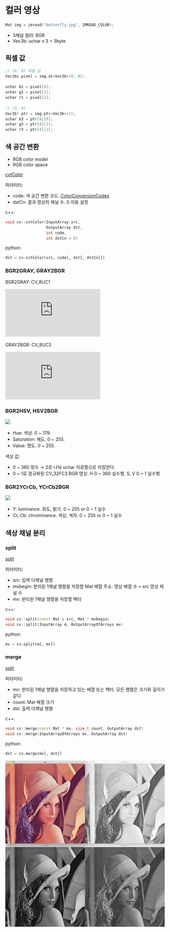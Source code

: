 # 컬러 영상

```cpp
Mat img = imread("butterfly.jpg", IMREAD_COLOR);
```

- 3채널 컬러: BGR
- Vec3b: uchar x 3 = 3byte

## 픽셀 값

```cpp
// (0, 0) 픽셀 값
Vec3b& pixel = img.at<Vec3b>(0, 0);

uchar b1 = pixel[0];
uchar g1 = pixel[1];
uchar r1 = pixel[2];

// (3, 4)
Vec3b* ptr = img.ptr<Vec3b>(3);
uchar b3 = ptr[4][0];
uchar g3 = ptr[4][1];
uchar r3 = ptr[4][2];
```

## 색 공간 변환

- RGB color model
- RGB color space

[cvtColor](https://docs.opencv.org/master/d8/d01/group__imgproc__color__conversions.html#ga397ae87e1288a81d2363b61574eb8cab)

파라미터:

- code: 색 공간 변환 코드. [ColorConversionCodes](https://docs.opencv.org/master/d8/d01/group__imgproc__color__conversions.html#ga4e0972be5de079fed4e3a10e24ef5ef0)
- dstCn: 결과 영상의 채널 수. 0 자동 설정

c++:

```cpp
void cv::cvtColor(InputArray src,
                  OutputArray dst,
                  int code,
                  int dstCn = 0)

```

python:

```python
dst = cv.cvtColor(src, code[, dst[, dstCn]])
```

### BGR2GRAY, GRAY2BGR

BGR2GRAY: CV_8UC1

![Y = 0.299R + 0.587G + 0.114B](https://latex.codecogs.com/svg.latex?Y%20%3D%200.299R%20+%200.587G%20+%200.114B)

GRAY2BGR: CV_8UC3

![R = G = B = Y](https://latex.codecogs.com/svg.latex?R%20%3D%20G%20%3D%20B%20%3D%20Y)

### BGR2HSV, HSV2BGR

![](https://upload.wikimedia.org/wikipedia/commons/f/f1/HSV_cone.jpg)

- Hue: 색상. 0 ~ 179.
- Saturation: 채도. 0 ~ 255.
- Value: 명도. 0 ~ 255.

색상 값:

- 0 ~ 360 정수 → 2로 나눠 uchar 자료형으로 저장한다.
- 0 ~ 1로 정규화된 CV_32FC3 BGR 영상: H 0 ~ 360 실수형. S, V 0 ~ 1 실수형

### BGR2YCrCb, YCrCb2BGR

![](https://upload.wikimedia.org/wikipedia/commons/b/b8/YCbCr.GIF)

- Y: luminance. 휘도, 밝기. 0 ~ 255 or 0 ~ 1 실수
- Cr, Cb: chrominance. 색상, 색차. 0 ~ 255 or 0 ~ 1 실수

## 색상 채널 분리

### split

[split](https://docs.opencv.org/master/d2/de8/group__core__array.html#ga0547c7fed86152d7e9d0096029c8518a)

파라미터:

- src: 입력 다채널 행렬
- mvbegin: 분리된 1채널 행렬을 저장할 Mat 배열 주소. 영상 배열 수 = src 영상 채널 수
- mv: 분리된 1채널 행렬을 저장할 벡터

c++:

```cpp
void cv::split(const Mat & src, Mat * mvbegin)
void cv::split(InputArray m, OutputArrayOfArrays mv)
```

python:

```python
mv = cv.split(m[, mv])
```

### merge

[split](https://docs.opencv.org/master/d2/de8/group__core__array.html#ga0547c7fed86152d7e9d0096029c8518a)

파라미터:

- mv: 분리된 1채널 행렬을 저장하고 있는 배열 또는 벡터. 모든 행렬은 크기와 깊이가 같다
- count: Mat 배열 크기
- dst: 출력 다채널 행렬

c++:

```cpp
void cv::merge(const Mat * mv, size_t count, OutputArray dst)
void cv::merge(InputArrayOfArrays mv, OutputArray dst)
```

python:

```python
dst = cv.merge(mv[, dst])
```

![](images/color.split.png)
